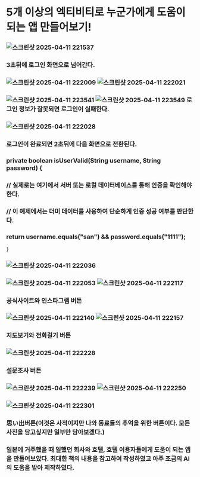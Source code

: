 # 5개 이상의 엑티비티로 누군가에게 도움이 되는 앱 만들어보기!

### ![스크린샷 2025-04-11 221537](https://github.com/user-attachments/assets/efab8743-d6f7-4a3e-81b2-df3e7eb7434b) 
### 3초뒤에 로그인 화면으로 넘어간다. 
### ![스크린샷 2025-04-11 222009](https://github.com/user-attachments/assets/3c7fe0a1-3b69-4eaf-9a6a-8bf62b5f4b55) ![스크린샷 2025-04-11 222021](https://github.com/user-attachments/assets/3707273e-7e09-4700-b007-91bc2869ba87) 
### ![스크린샷 2025-04-11 223541](https://github.com/user-attachments/assets/62bbe837-04f6-45bb-b5a0-9572474e4a44) ![스크린샷 2025-04-11 223549](https://github.com/user-attachments/assets/443bc28f-6283-4f39-9fe8-78b426f9463a) 로그인 정보가 잘못되면 로그인이 실패한다.
### ![스크린샷 2025-04-11 222028](https://github.com/user-attachments/assets/01b45a3b-356d-40b2-940a-9da5affb4182) 
### 로그인이 완료되면 2초뒤에 다음 화면으로 전환된다. 
###  private boolean isUserValid(String username, String password) {
###     // 실제로는 여기에서 서버 또는 로컬 데이터베이스를 통해 인증을 확인해야 한다.
###     // 이 예제에서는 더미 데이터를 사용하여 단순하게 인증 성공 여부를 판단한다.
###     return username.equals("san") && password.equals("1111");
    }
### ![스크린샷 2025-04-11 222036](https://github.com/user-attachments/assets/c46d27a5-5ec4-4c6d-90c3-ecfd906d8583) 
### ![스크린샷 2025-04-11 222053](https://github.com/user-attachments/assets/b0d04404-0aed-4ffa-9158-edebca7d1606) ![스크린샷 2025-04-11 222117](https://github.com/user-attachments/assets/b6da6dd0-cbe9-4c0e-b112-d34368be1ac7) 
### 공식사이트와 인스타그램 버튼
### ![스크린샷 2025-04-11 222140](https://github.com/user-attachments/assets/632cee2a-2c9c-45a0-8212-946b18942857) ![스크린샷 2025-04-11 222157](https://github.com/user-attachments/assets/7d270583-3185-4d3e-af1b-1ae9dd8dbada) 
### 지도보기와 전화걸기 버튼
### ![스크린샷 2025-04-11 222228](https://github.com/user-attachments/assets/2d2c3487-ad3d-4c0a-ac08-d77ffaac055c) 
### 설문조사 버튼
### ![스크린샷 2025-04-11 222239](https://github.com/user-attachments/assets/63833715-ca5f-4d66-9e75-35712afc014a) ![스크린샷 2025-04-11 222250](https://github.com/user-attachments/assets/f1f080c7-0fd2-4487-b649-c86dcc396465)
### ![스크린샷 2025-04-11 222301](https://github.com/user-attachments/assets/156f490a-c1c4-4123-8dd1-a8b8db54c9d5) 
### 思い出버튼(이것은 사적이지만 나와 동료들의 추억을 위한 버튼이다. 모든 사진을 담고싶지만 일부만 담아보겠다.)
### 일본에 거주했을 때 일했던 회사와 호텔, 호텔 이용자들에게 도움이 되는 앱을 만들어보았다. 최대한 책의 내용을 참고하여 작성하였고 아주 조금의 AI의 도움을 받아 제작하였다.









